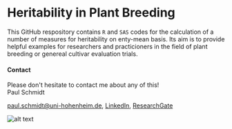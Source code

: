 # Heritability in Plant Breeding
This GitHub respository contains `R` and `SAS` codes for the calculation of a number of measures for heritability on enty-mean basis. Its aim is to provide helpful examples for researchers and practicioners in the field of plant breeding or genereal cultivar evaluation trials.

#### Contact
Please don't hesitate to contact me about any of this! <br />
Paul Schmidt

paul.schmidt@uni-hohenheim.de, 
[LinkedIn](https://www.linkedin.com/in/schmidtpaul1989/), 
[ResearchGate](https://www.researchgate.net/profile/Paul_Schmidt17)

![alt text](https://www.uni-hohenheim.de/fileadmin/uni_hohenheim/Intranet_MA/Hochschulkommunikation/Corporate-Design/Logo/Uni-Hohenheim-Logo-Blau-EN.jpg)
